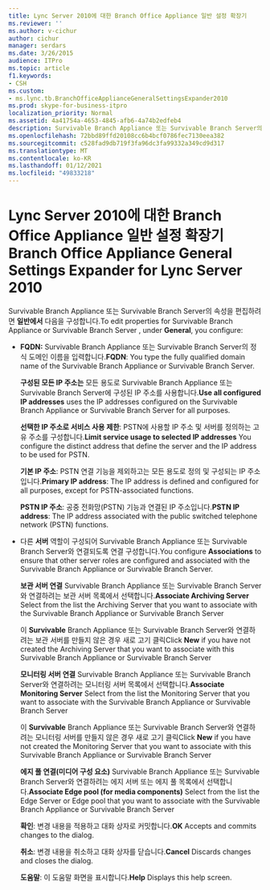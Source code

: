 ```yaml
---
title: Lync Server 2010에 대한 Branch Office Appliance 일반 설정 확장기
ms.reviewer: ''
ms.author: v-cichur
author: cichur
manager: serdars
ms.date: 3/26/2015
audience: ITPro
ms.topic: article
f1.keywords:
- CSH
ms.custom:
- ms.lync.tb.BranchOfficeApplianceGeneralSettingsExpander2010
ms.prod: skype-for-business-itpro
localization_priority: Normal
ms.assetid: 4a41754a-4653-4845-afb6-4a74b2edfeb4
description: Survivable Branch Appliance 또는 Survivable Branch Server의 속성을 편집하려면 일반에서 다음을 구성합니다.
ms.openlocfilehash: 72bbd89ffd20108cc6b4bcf0786fec7130eea382
ms.sourcegitcommit: c528fad9db719f3fa96dc3fa99332a349cd9d317
ms.translationtype: MT
ms.contentlocale: ko-KR
ms.lasthandoff: 01/12/2021
ms.locfileid: "49833218"
---
```

# <a name="branch-office-appliance-general-settings-expander-for-lync-server-2010"></a><span data-ttu-id="7f231-103">Lync Server 2010에 대한 Branch Office Appliance 일반 설정 확장기</span><span class="sxs-lookup"><span data-stu-id="7f231-103">Branch Office Appliance General Settings Expander for Lync Server 2010</span></span>
 
<span data-ttu-id="7f231-104">Survivable Branch Appliance 또는 Survivable Branch Server의 속성을 편집하려면 **일반에서** 다음을 구성합니다.</span><span class="sxs-lookup"><span data-stu-id="7f231-104">To edit properties for Survivable Branch Appliance or Survivable Branch Server , under **General**, you configure:</span></span>
  
- <span data-ttu-id="7f231-105">**FQDN:** Survivable Branch Appliance 또는 Survivable Branch Server의 정식 도메인 이름을 입력합니다.</span><span class="sxs-lookup"><span data-stu-id="7f231-105">**FQDN**: You type the fully qualified domain name of the Survivable Branch Appliance or Survivable Branch Server.</span></span>
    
    <span data-ttu-id="7f231-106">**구성된 모든 IP 주소는** 모든 용도로 Survivable Branch Appliance 또는 Survivable Branch Server에 구성된 IP 주소를 사용합니다.</span><span class="sxs-lookup"><span data-stu-id="7f231-106">**Use all configured IP addresses** uses the IP addresses configured on the Survivable Branch Appliance or Survivable Branch Server for all purposes.</span></span>
    
    <span data-ttu-id="7f231-107">**선택한 IP 주소로 서비스 사용 제한**: PSTN에 사용할 IP 주소 및 서버를 정의하는 고유 주소를 구성합니다.</span><span class="sxs-lookup"><span data-stu-id="7f231-107">**Limit service usage to selected IP addresses** You configure the distinct address that define the server and the IP address to be used for PSTN.</span></span>
    
    <span data-ttu-id="7f231-108">**기본 IP 주소**: PSTN 연결 기능을 제외하고는 모든 용도로 정의 및 구성되는 IP 주소입니다.</span><span class="sxs-lookup"><span data-stu-id="7f231-108">**Primary IP address**: The IP address is defined and configured for all purposes, except for PSTN-associated functions.</span></span>
    
    <span data-ttu-id="7f231-109">**PSTN IP 주소**: 공중 전화망(PSTN) 기능과 연결된 IP 주소입니다.</span><span class="sxs-lookup"><span data-stu-id="7f231-109">**PSTN IP address**: The IP address associated with the public switched telephone network (PSTN) functions.</span></span>
    
- <span data-ttu-id="7f231-110">다른 **서버** 역할이 구성되어 Survivable Branch Appliance 또는 Survivable Branch Server와 연결되도록 연결 구성합니다.</span><span class="sxs-lookup"><span data-stu-id="7f231-110">You configure **Associations** to ensure that other server roles are configured and associated with the Survivable Branch Appliance or Survivable Branch Server.</span></span>
    
    <span data-ttu-id="7f231-111">**보관 서버 연결** Survivable Branch Appliance 또는 Survivable Branch Server와 연결하려는 보관 서버 목록에서 선택합니다.</span><span class="sxs-lookup"><span data-stu-id="7f231-111">**Associate Archiving Server** Select from the list the Archiving Server that you want to associate with the Survivable Branch Appliance or Survivable Branch Server</span></span>
    
    <span data-ttu-id="7f231-112">이 **Survivable** Branch Appliance 또는 Survivable Branch Server와 연결하려는 보관 서버를 만들지 않은 경우 새로 고기 클릭</span><span class="sxs-lookup"><span data-stu-id="7f231-112">Click **New** if you have not created the Archiving Server that you want to associate with this Survivable Branch Appliance or Survivable Branch Server</span></span>
    
    <span data-ttu-id="7f231-113">**모니터링 서버 연결** Survivable Branch Appliance 또는 Survivable Branch Server와 연결하려는 모니터링 서버 목록에서 선택합니다.</span><span class="sxs-lookup"><span data-stu-id="7f231-113">**Associate Monitoring Server** Select from the list the Monitoring Server that you want to associate with the Survivable Branch Appliance or Survivable Branch Server</span></span>
    
    <span data-ttu-id="7f231-114">이 **Survivable** Branch Appliance 또는 Survivable Branch Server와 연결하려는 모니터링 서버를 만들지 않은 경우 새로 고기 클릭</span><span class="sxs-lookup"><span data-stu-id="7f231-114">Click **New** if you have not created the Monitoring Server that you want to associate with this Survivable Branch Appliance or Survivable Branch Server</span></span>
    
    <span data-ttu-id="7f231-115">**에지 풀 연결(미디어 구성 요소)** Survivable Branch Appliance 또는 Survivable Branch Server와 연결하려는 에지 서버 또는 에지 풀 목록에서 선택합니다.</span><span class="sxs-lookup"><span data-stu-id="7f231-115">**Associate Edge pool (for media components)** Select from the list the Edge Server or Edge pool that you want to associate with the Survivable Branch Appliance or Survivable Branch Server</span></span>
    
  <span data-ttu-id="7f231-116">**확인**: 변경 내용을 적용하고 대화 상자로 커밋합니다.</span><span class="sxs-lookup"><span data-stu-id="7f231-116">**OK** Accepts and commits changes to the dialog.</span></span>
  
  <span data-ttu-id="7f231-117">**취소**: 변경 내용을 취소하고 대화 상자를 닫습니다.</span><span class="sxs-lookup"><span data-stu-id="7f231-117">**Cancel** Discards changes and closes the dialog.</span></span>
  
  <span data-ttu-id="7f231-118">**도움말**: 이 도움말 화면을 표시합니다.</span><span class="sxs-lookup"><span data-stu-id="7f231-118">**Help** Displays this help screen.</span></span>
  

